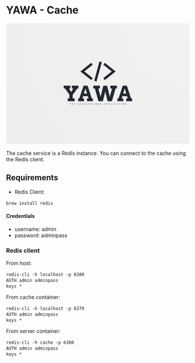 # YAWA - Cache

![YAWA Logo](../resources/brand/yawa-logo.png)

The cache service is a Redis instance.
You can connect to the cache using the Redis client.

## Requirements
* Redis Client:
```
brew install redis
```

#### Credentials
* username: admin
* password: adminpass

### Redis client
From host:
```shell
redis-cli -h localhost -p 6380
AUTH admin adminpass
keys *
```

From cache container:
```shell
redis-cli -h localhost -p 6379
AUTH admin adminpass
keys *
```

From server container:
```shell
redis-cli -h cache -p 6380
AUTH admin adminpass
keys *
```
